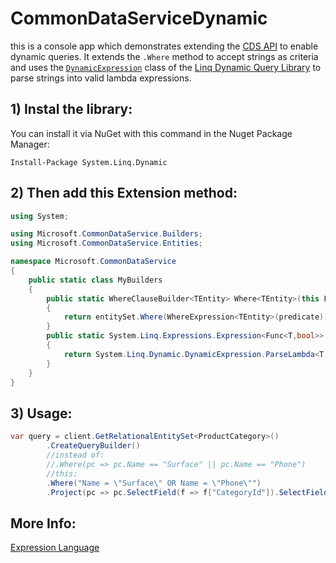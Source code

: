 # CommonDataServiceDynamic

this is a console app which demonstrates extending the [CDS API](https://docs.microsoft.com/en-us/common-data-service/entity-reference/cds-sdk-manipulate-data) to enable dynamic queries.  It extends the `.Where` method to accept strings as criteria and uses the [`DynamicExpression`](https://github.com/kahanu/System.Linq.Dynamic/wiki/Dynamic-Expressions#dynamic-expression-api) class of the [Linq Dynamic Query Library](https://github.com/kahanu/System.Linq.Dynamic/blob/master/Src/System.Linq.Dynamic/DynamicLinq.cs) to parse strings into valid lambda expressions.

## 1) Instal the library:

You can install it via NuGet with this command in the Nuget Package Manager:

`Install-Package System.Linq.Dynamic`

## 2) Then add this Extension method:

```C#
using System;

using Microsoft.CommonDataService.Builders;
using Microsoft.CommonDataService.Entities;

namespace Microsoft.CommonDataService
{
    public static class MyBuilders
    {
        public static WhereClauseBuilder<TEntity> Where<TEntity>(this FromClauseBuilder<TEntity> entitySet, string predicate) where TEntity : RelationalEntity//, new()
        {
            return entitySet.Where(WhereExpression<TEntity>(predicate));
        }
        public static System.Linq.Expressions.Expression<Func<T,bool>> WhereExpression<T>(string predicate, params object[] values)
        {
            return System.Linq.Dynamic.DynamicExpression.ParseLambda<T, bool>(predicate, values);
        }
    }
}
```
## 3) Usage:

```C#
var query = client.GetRelationalEntitySet<ProductCategory>()
        .CreateQueryBuilder()
        //instead of:
        //.Where(pc => pc.Name == "Surface" || pc.Name == "Phone")
        //this:
        .Where("Name = \"Surface\" OR Name = \"Phone\"")
        .Project(pc => pc.SelectField(f => f["CategoryId"]).SelectField(f => f["Name"]));
```

## More Info:

[Expression Language](https://github.com/kahanu/System.Linq.Dynamic/wiki/Dynamic-Expressions#expression-language)

